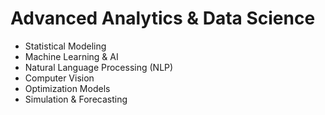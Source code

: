 # Advanced Analytics & Data Science

- Statistical Modeling
- Machine Learning & AI
- Natural Language Processing (NLP)
- Computer Vision
- Optimization Models
- Simulation & Forecasting